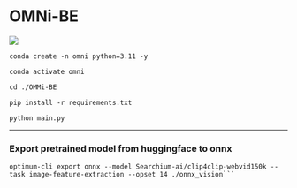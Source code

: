 # OMNi-BE

<img src='/Users/jisu/Desktop/dev/grad-cctv/OMNi-BE/logo-final-omni_full_bg.png'><br>

```
conda create -n omni python=3.11 -y

conda activate omni

cd ./OMMi-BE

pip install -r requirements.txt

python main.py
```

---
### Export pretrained model from huggingface to onnx
```
optimum-cli export onnx --model Searchium-ai/clip4clip-webvid150k --task image-feature-extraction --opset 14 ./onnx_vision```